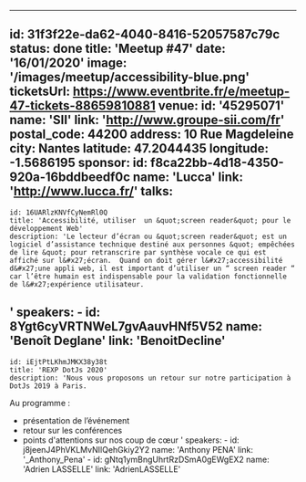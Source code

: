 ---
id: 31f3f22e-da62-4040-8416-52057587c79c
status: done
title: 'Meetup #47'
date: '16/01/2020'
image: '/images/meetup/accessibility-blue.png'
ticketsUrl: https://www.eventbrite.fr/e/meetup-47-tickets-88659810881
venue:
  id: '45295071'
  name: 'SII'
  link: 'http://www.groupe-sii.com/fr'
  postal_code: 44200
  address: 10 Rue Magdeleine
  city: Nantes
  latitude: 47.2044435
  longitude: -1.5686195
sponsor:
    id: f8ca22bb-4d18-4350-920a-16bddbeedf0c
    name: 'Lucca'
    link: 'http://www.lucca.fr/'
talks:
  -
    id: 16UARlzKNVfCyNemRl0Q
    title: 'Accessibilité, utiliser  un &quot;screen reader&quot; pour le développement Web'
    description: 'Le lecteur d’écran ou &quot;screen reader&quot; est un logiciel d’assistance technique destiné aux personnes &quot; empêchées de lire &quot; pour retranscrire par synthèse vocale ce qui est affiché sur l&#x27;écran.  Quand on doit gérer l&#x27;accessibilité d&#x27;une appli web, il est important d’utiliser un “ screen reader “ car l’être humain est indispensable pour la validation fonctionnelle de l&#x27;expérience utilisateur.
'
    speakers:
      -
          id: 8Ygt6cyVRTNWeL7gvAauvHNf5V52
          name: 'Benoît Deglane'
          link: 'BenoitDecline'
  -
    id: iEjtPtLKhmJMKX38y38t
    title: 'REXP DotJs 2020'
    description: 'Nous vous proposons un retour sur notre participation à DotJs 2019 à Paris.
Au programme :
* présentation de l’événement
* retour sur les conférences
* points d&#x27;attentions sur nos coup de cœur
'
    speakers:
      -
          id: j8jeenJ4PhVKLMvNIlQehGkiy2Y2
          name: 'Anthony PENA'
          link: '_Anthony_Pena'
      -
          id: gNtq1ymBngUhrtRzDSmA0gEWgEX2
          name: 'Adrien LASSELLE'
          link: 'AdrienLASSELLE'
